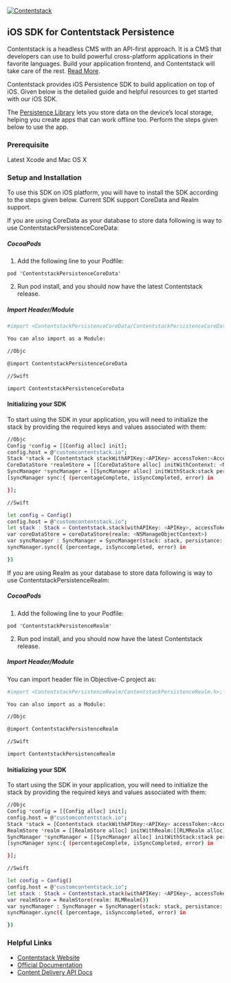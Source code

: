 [![Contentstack](https://www.contentstack.com/docs/static/images/contentstack.png)](https://www.contentstack.com/)

## iOS SDK for Contentstack Persistence

Contentstack is a headless CMS with an API-first approach. It is a CMS that developers can use to build powerful cross-platform applications in their favorite languages. Build your application frontend, and Contentstack will take care of the rest. [Read More](https://www.contentstack.com/).

Contentstack provides iOS Persistence SDK to build application on top of iOS. Given below is the detailed guide and helpful resources to get started with our iOS SDK.

The [Persistence Library](https://www.contentstack.com/docs/guide/synchronization/using-realm-persistence-library-with-ios-sync-sdk) lets you store data on the device’s local storage, helping you create apps that can work offline too. Perform the steps given below to use the app.

### Prerequisite

Latest Xcode and Mac OS X

### Setup and Installation

To use this SDK on iOS platform, you will have to install the SDK according to the steps given below. Current SDK support CoreData and Realm support.

If you are using CoreData as your database to store data following is way to use ContentstackPersistenceCoreData:
##### CocoaPods

1. Add the following line to your Podfile:
```
pod 'ContentstackPersistenceCoreData'
```
2. Run pod install, and you should now have the latest Contentstack release.

##### Import Header/Module

```sh
#import <ContentstackPersistenceCoreData/ContentstackPersistenceCoreData.h>;

You can also import as a Module:

//Objc

@import ContentstackPersistenceCoreData

//Swift

import ContentstackPersistenceCoreData
```

#### Initializing your SDK

To start using the SDK in your application, you will need to initialize the stack by providing the required keys and values associated with them:
```sh
//Objc
Config *config = [[Config alloc] init];
config.host = @"customcontentstack.io";
Stack *stack = [Contentstack stackWithAPIKey:<APIKey> accessToken:<AccessToken> environmentName:<EnvironmentName> config:config];
CoreDataStore *realmStore = [[CoreDataStore alloc] initWithContenxt: <NSManageObjectContext>];
SyncManager *syncManager = [[SyncManager alloc] initWithStack:stack persistance:realmStore]
[syncManager sync:{ (percentageComplete, isSyncCompleted, error) in

}];

//Swift

let config = Config()
config.host = @"customcontentstack.io";
let stack : Stack = Contentstack.stack(withAPIKey: <APIKey>, accessToken: <AccessToken>, environmentName: <EnvironmentName>, config:config)
var coreDataStore = coreDataStore(realm: <NSManageObjectContext>)
var syncManager : SyncManager = SyncManager(stack: stack, persistance: coreDataStore)
syncManager.sync({ (percentage, isSynccompleted, error) in

})
```

If you are using Realm as your database to store data following is way to use ContentstackPersistenceRealm:
##### CocoaPods

1. Add the following line to your Podfile:
```
pod 'ContentstackPersistenceRealm'
```
2. Run pod install, and you should now have the latest Contentstack release.

##### Import Header/Module
You can import header file in Objective-C project as:
```sh
#import <ContentstackPersistenceRealm/ContentstackPersistenceRealm.h>;

You can also import as a Module:

//Objc

@import ContentstackPersistenceRealm

//Swift

import ContentstackPersistenceRealm
```

#### Initializing your SDK

To start using the SDK in your application, you will need to initialize the stack by providing the required keys and values associated with them:
```sh
//Objc
Config *config = [[Config alloc] init];
config.host = @"customcontentstack.io";
Stack *stack = [Contentstack stackWithAPIKey:<APIKey> accessToken:<AccessToken> environmentName:<EnvironmentName> config:config];
RealmStore *realm = [[RealmStore alloc] initWithRealm:[[RLMRealm alloc] init]];
SyncManager *syncManager = [[SyncManager alloc] initWithStack:stack persistance:realm]
[syncManager sync:{ (percentageComplete, isSyncCompleted, error) in

}];

//Swift

let config = Config()
config.host = @"customcontentstack.io";
let stack : Stack = Contentstack.stack(withAPIKey: <APIKey>, accessToken: <AccessToken>, environmentName: <EnvironmentName>, config:config)
var realmStore = RealmStore(realm: RLMRealm())
var syncManager : SyncManager = SyncManager(stack: stack, persistance: realmStore)
syncManager.sync({ (percentage, isSynccompleted, error) in

})
```

### Helpful Links

- [Contentstack Website](https://www.contentstack.com)
- [Official Documentation](http://contentstack.com/docs)
- [Content Delivery API Docs](https://contentstack.com/docs/apis/content-delivery-api/)

